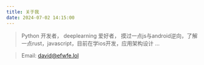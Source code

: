 ```yaml
---
title: 关于我
date: 2024-07-02 14:15:00
---
```



> Python 开发者， deeplearning 爱好者， 摸过一点js与android逆向，了解一点rust，javascript，目前在学ios开发，应用架构设计 ...


> Email: david@efwfe.lol

